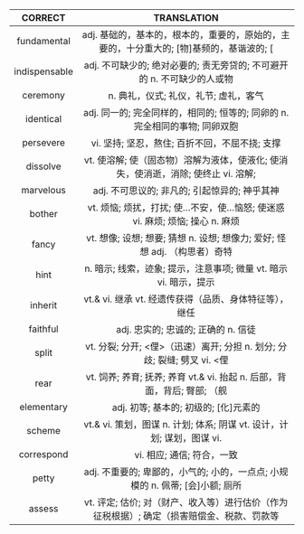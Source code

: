 | CORRECT | TRANSLATION |
|:-------:|:-----------:|
|fundamental|adj. 基础的，基本的，根本的，重要的，原始的，主要的，十分重大的; [物]基频的，基谐波的; [|
|indispensable|adj. 不可缺少的; 绝对必要的; 责无旁贷的; 不可避开的 n. 不可缺少的人或物|
|ceremony|n. 典礼，仪式; 礼仪，礼节; 虚礼，客气|
|identical|adj. 同一的; 完全同样的，相同的; 恒等的; 同卵的 n. 完全相同的事物; 同卵双胞|
|persevere|vi. 坚持; 坚忍，熬住; 百折不回，不屈不挠; 支撑|
|dissolve|vt. 使溶解; 使（固态物）溶解为液体，使液化; 使消失，使消逝，消除; 使终止 vi. 溶解; |
|marvelous|adj. 不可思议的; 非凡的; 引起惊异的; 神乎其神|
|bother|vt. 烦恼; 烦扰，打扰; 使…不安，使…恼怒; 使迷惑 vi. 麻烦; 烦恼; 操心 n. 麻烦|
|fancy|vt. 想像; 设想; 想要; 猜想 n. 设想; 想像力; 爱好; 怪想 adj. （构思者）奇特|
|hint|n. 暗示; 线索，迹象; 提示，注意事项; 微量 vt. 暗示 vi. 暗示，提示|
|inherit|vt.& vi. 继承 vt. 经遗传获得（品质、身体特征等），继任|
|faithful|adj. 忠实的; 忠诚的; 正确的 n. 信徒|
|split|vt. 分裂; 分开; <俚>（迅速）离开; 分担 n. 划分; 分歧; 裂缝; 劈叉 vi. <俚|
|rear|vt. 饲养; 养育; 抚养; 养育 vt.& vi. 抬起 n. 后部，背面，背后; 臀部; （舰|
|elementary|adj. 初等; 基本的; 初级的; [化]元素的|
|scheme|vt.& vi. 策划，图谋 n. 计划; 体系; 阴谋 vt. 设计，计划; 谋划，图谋 vi. |
|correspond|vi. 相应; 通信; 符合，一致|
|petty|adj. 不重要的; 卑鄙的，小气的; 小的，一点点; 小规模的 n. 佩蒂; [会]小额; 厕所|
|assess|vt. 评定; 估价; 对（财产、收入等）进行估价（作为征税根据）; 确定（损害赔偿金、税款、罚款等|
